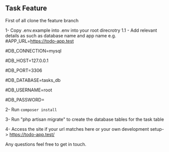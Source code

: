 ## Task Feature

First of all clone the feature branch

1- Copy .env.example into .env into your root direcrotry
1.1 - Add relevant details as such as database name and app name 
e.g. 
#APP_URL=https://todo-app.test


#DB_CONNECTION=mysql

#DB_HOST=127.0.0.1

#DB_PORT=3306

#DB_DATABASE=tasks_db

#DB_USERNAME=root

#DB_PASSWORD=

2- Run `composer install`

3- Run "php artisan migrate" to create the database tables for the task table  

4- Access the site if your url matches here or your own development setup-> https://todo-app.test/


Any questions feel free to get in touch. 
   
